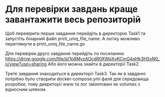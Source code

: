 # Для перевірки завдань краще завантажити весь репозиторій 

Щоб перевірити перше завдання перейдіть в директорію Task1 та запустіть бінарний файл print_uniq_file_name. А логіку можливо переглянути в print_uniq_file_name.go 

Для перевірки друго завдання перейдіть по посиланню
https://drive.google.com/file/d/1p8MyzAOcdR0XWqXvKCmG4qHk3HSxN0_o/view?usp=sharing
Або його можна знайти в директорії Task2

Третє завдання знаходиться в директорії Task3. Так як в завданні потрібно було створити docker-compose.yml фалй для середовища розробки, тому диеркторії www та лог змонтовані як volumes з відносним шляхом.